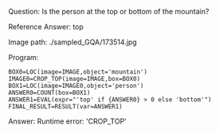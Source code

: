 Question: Is the person at the top or bottom of the mountain?

Reference Answer: top

Image path: ./sampled_GQA/173514.jpg

Program:

```
BOX0=LOC(image=IMAGE,object='mountain')
IMAGE0=CROP_TOP(image=IMAGE,box=BOX0)
BOX1=LOC(image=IMAGE0,object='person')
ANSWER0=COUNT(box=BOX1)
ANSWER1=EVAL(expr="'top' if {ANSWER0} > 0 else 'bottom'")
FINAL_RESULT=RESULT(var=ANSWER1)
```
Answer: Runtime error: 'CROP_TOP'

